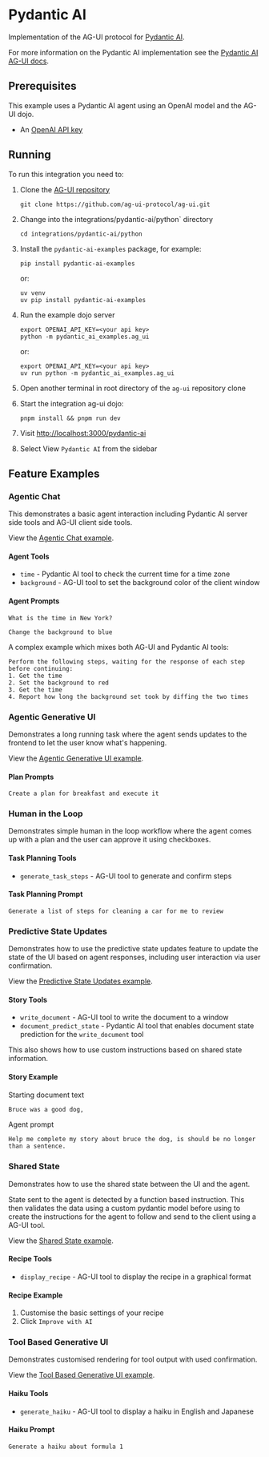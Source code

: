 # Pydantic AI

Implementation of the AG-UI protocol for [Pydantic AI](https://ai.pydantic.dev/).

For more information on the Pydantic AI implementation see
the [Pydantic AI AG-UI docs](https://ai.pydantic.dev/ag-ui/).

## Prerequisites

This example uses a Pydantic AI agent using an OpenAI model and the AG-UI dojo.

- An [OpenAI API key](https://help.openai.com/en/articles/4936850-where-do-i-find-my-openai-api-key)

## Running

To run this integration you need to:

1. Clone the [AG-UI repository](https://github.com/ag-ui-protocol/ag-ui)

    ```shell
    git clone https://github.com/ag-ui-protocol/ag-ui.git
    ```

2. Change into the integrations/pydantic-ai/python` directory

    ```shell
    cd integrations/pydantic-ai/python
    ```

3. Install the `pydantic-ai-examples` package, for example:

    ```shell
    pip install pydantic-ai-examples
    ```

    or:

    ```shell
    uv venv
    uv pip install pydantic-ai-examples
    ```

4. Run the example dojo server

    ```shell
    export OPENAI_API_KEY=<your api key>
    python -m pydantic_ai_examples.ag_ui
    ```

    or:

    ```shell
    export OPENAI_API_KEY=<your api key>
    uv run python -m pydantic_ai_examples.ag_ui
    ```

5. Open another terminal in root directory of the `ag-ui` repository clone
6. Start the integration ag-ui dojo:

    ```shell
    pnpm install && pnpm run dev
    ```

7. Visit [http://localhost:3000/pydantic-ai](http://localhost:3000/pydantic-ai)
8. Select View `Pydantic AI` from the sidebar


## Feature Examples

### Agentic Chat

This demonstrates a basic agent interaction including Pydantic AI server side
tools and AG-UI client side tools.

View the [Agentic Chat example](http://localhost:3000/pydantic-ai/feature/agentic_chat).

#### Agent Tools

- `time` - Pydantic AI tool to check the current time for a time zone
- `background` - AG-UI tool to set the background color of the client window

#### Agent Prompts

```text
What is the time in New York?
```

```text
Change the background to blue
```

A complex example which mixes both AG-UI and Pydantic AI tools:

```text
Perform the following steps, waiting for the response of each step before continuing:
1. Get the time
2. Set the background to red
3. Get the time
4. Report how long the background set took by diffing the two times
```

### Agentic Generative UI

Demonstrates a long running task where the agent sends updates to the frontend
to let the user know what's happening.

View the [Agentic Generative UI example](http://localhost:3000/pydantic-ai/feature/agentic_generative_ui).

#### Plan Prompts

```text
Create a plan for breakfast and execute it
```

### Human in the Loop

Demonstrates simple human in the loop workflow where the agent comes up with a
plan and the user can approve it using checkboxes.

#### Task Planning Tools

- `generate_task_steps` - AG-UI tool to generate and confirm steps

#### Task Planning Prompt

```text
Generate a list of steps for cleaning a car for me to review
```

### Predictive State Updates

Demonstrates how to use the predictive state updates feature to update the state
of the UI based on agent responses, including user interaction via user
confirmation.

View the [Predictive State Updates example](http://localhost:3000/pydantic-ai/feature/predictive_state_updates).

#### Story Tools

- `write_document` - AG-UI tool to write the document to a window
- `document_predict_state` - Pydantic AI tool that enables document state
  prediction for the `write_document` tool

This also shows how to use custom instructions based on shared state information.

#### Story Example

Starting document text

```markdown
Bruce was a good dog,
```

Agent prompt

```text
Help me complete my story about bruce the dog, is should be no longer than a sentence.
```

### Shared State

Demonstrates how to use the shared state between the UI and the agent.

State sent to the agent is detected by a function based instruction. This then
validates the data using a custom pydantic model before using to create the
instructions for the agent to follow and send to the client using a AG-UI tool.

View the [Shared State example](http://localhost:3000/pydantic-ai/feature/shared_state).

#### Recipe Tools

- `display_recipe` - AG-UI tool to display the recipe in a graphical format

#### Recipe Example

1. Customise the basic settings of your recipe
2. Click `Improve with AI`

### Tool Based Generative UI

Demonstrates customised rendering for tool output with used confirmation.

View the [Tool Based Generative UI example](http://localhost:3000/pydantic-ai/feature/tool_based_generative_ui).

#### Haiku Tools

- `generate_haiku` - AG-UI tool to display a haiku in English and Japanese

#### Haiku Prompt

```text
Generate a haiku about formula 1
```
